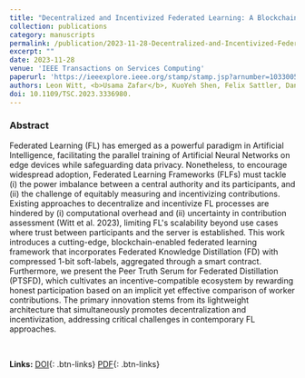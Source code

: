 ```yaml
---
title: "Decentralized and Incentivized Federated Learning: A Blockchain-Enabled Framework Utilising Compressed Soft-Labels and Peer Consistency."
collection: publications
category: manuscripts
permalink: /publication/2023-11-28-Decentralized-and-Incentivized-Federated-Learning
excerpt: ""
date: 2023-11-28
venue: 'IEEE Transactions on Services Computing'
paperurl: 'https://ieeexplore.ieee.org/stamp/stamp.jsp?arnumber=10330055'
authors: Leon Witt, <b>Usama Zafar</b>, KuoYeh Shen, Felix Sattler, Dan Li, Songtao Wang, and Wojciech Samek
doi: 10.1109/TSC.2023.3336980.
---
```

### Abstract
Federated Learning (FL) has emerged as a powerful paradigm in Artificial Intelligence, facilitating the parallel training of Artificial Neural Networks on edge devices while safeguarding data privacy. Nonetheless, to encourage widespread adoption, Federated Learning Frameworks (FLFs) must tackle (i) the power imbalance between a central authority and its participants, and (ii) the challenge of equitably measuring and incentivizing contributions. Existing approaches to decentralize and incentivize FL processes are hindered by (i) computational overhead and (ii) uncertainty in contribution assessment (Witt et al. 2023), limiting FL's scalability beyond use cases where trust between participants and the server is established. This work introduces a cutting-edge, blockchain-enabled federated learning framework that incorporates Federated Knowledge Distillation (FD) with compressed 1-bit soft-labels, aggregated through a smart contract. Furthermore, we present the Peer Truth Serum for Federated Distillation (PTSFD), which cultivates an incentive-compatible ecosystem by rewarding honest participation based on an implicit yet effective comparison of worker contributions. The primary innovation stems from its lightweight architecture that simultaneously promotes decentralization and incentivization, addressing critical challenges in contemporary FL approaches.

<br>

**Links:**
[DOI](https://ieeexplore.ieee.org/document/10330055 "Open Paper"){: .btn-links}
[PDF](https://ieeexplore.ieee.org/stamp/stamp.jsp?arnumber=10330055 "Download Paper"){: .btn-links}
<!-- [Slides](https://ieeexplore.ieee.org/stamp/stamp.jsp?arnumber=10330055 "Download Slides"){: .btn-links} -->
